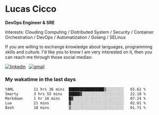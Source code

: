 # Lucas Cicco

**DevOps Engineer & SRE**

Interests: Clouding Computing / Distributed System / Security / Container Orchestration / DevOps / Automatization / Golang / SELinux

If you are willing to exchange knowledge about languages, programming skills and culture. I'd like you to know I am very interested on it, then you can reach me through those social medias:

<div style="display: flex; align-items: center; gap: 10px;">
  <a href="https://www.linkedin.com/in/lucas-vitor-de-cicco" target="_blank">
    <img
      src="https://img.shields.io/badge/-LinkedIn-%230077B5?style=for-the-badge&logo=linkedin&logoColor=white"
      alt="linkedin"
      target="_blank" 
    />
  </a>
  <a href="mailto:lucasvitorx1@gmail.com">
      <img
        src="https://img.shields.io/badge/-Gmail-%23333?style=for-the-badge&logo=gmail&logoColor=white"
        alt="gmail"
        target="_blank"
      />
  </a>
</div>

### My wakatime in the last days

<!--START_SECTION:waka-->

```txt
YAML         11 hrs 36 mins  ████████████████▒░░░░░░░░   65.62 %
Smarty       3 hrs 55 mins   █████▓░░░░░░░░░░░░░░░░░░░   22.18 %
Markdown     1 hr 16 mins    █▓░░░░░░░░░░░░░░░░░░░░░░░   07.24 %
Lua          21 mins         ▓░░░░░░░░░░░░░░░░░░░░░░░░   02.01 %
Bash         18 mins         ▒░░░░░░░░░░░░░░░░░░░░░░░░   01.71 %
```

<!--END_SECTION:waka-->
